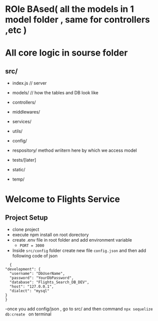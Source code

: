 
# ROle BAsed( all the models in 1 model folder , same for controllers ,etc )

# All core logic in sourse folder
## src/
   - index.js // server
   - models/  // how the tables and DB look like
   - controllers/
   - middlewares/
   - services/
   - utils/ 
   - config/  
   - respository/  method wriitern here by which we access model

- tests/[later]
- static/
- temp/

# Welcome to Flights Service

## Project Setup
  - clone project
  - execute npm install on root dorectory
  - create .env file in root folder and add environment variable 
      - `PORT = 3000 ` 
  - Inside `src/config` folder create new file `config.json` and then add following code of json
  ```
    {
  "development": {
    "username": "DbUserName",
    "password": "YourDbPassword",
    "database": "Flights_Search_DB_DEV",
    "host": "127.0.0.1",
    "dialect": "mysql"
  }
}

  ```

 -once you add config/json , go to src/ and then command `npx sequelize db:create ` on terminal
